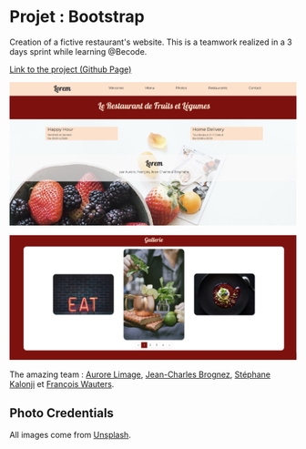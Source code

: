 # Projet : Bootstrap

Creation of a fictive restaurant's website. This is a teamwork realized in a 3 days sprint while learning @Becode.

[Link to the project (Github Page)](https://riizbae.github.io/restaurant-css-framework/index.html)

![](home.jpg)

![](gallery.jpg)

The amazing team : [Aurore Limage](https://github.com/riizbae), [Jean-Charles Brognez](https://github.com/jcbrognez), [Stéphane Kalonji](https://github.com/kalonjis) et [François Wauters](https://github.com/fwauters).


## Photo Credentials

All images come from [Unsplash](https://unsplash.com/).
